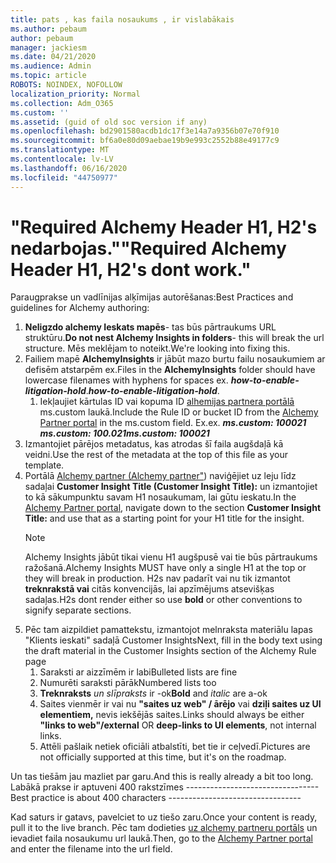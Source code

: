 ```yaml
---
title: pats , kas faila nosaukums , ir vislabākais
ms.author: pebaum
author: pebaum
manager: jackiesm
ms.date: 04/21/2020
ms.audience: Admin
ms.topic: article
ROBOTS: NOINDEX, NOFOLLOW
localization_priority: Normal
ms.collection: Adm_O365
ms.custom: ''
ms.assetid: (guid of old soc version if any)
ms.openlocfilehash: bd2901580acdb1dc17f3e14a7a9356b07e70f910
ms.sourcegitcommit: bf6a0e80d09aebae19b9e993c2552b88e49177c9
ms.translationtype: MT
ms.contentlocale: lv-LV
ms.lasthandoff: 06/16/2020
ms.locfileid: "44750977"
---
```

# <a name="required-alchemy-header-h1-h2s-dont-work"></a><span data-ttu-id="24c32-102">"Required Alchemy Header H1, H2's nedarbojas."</span><span class="sxs-lookup"><span data-stu-id="24c32-102">"Required Alchemy Header H1, H2's dont work."</span></span>
<span data-ttu-id="24c32-103">Paraugprakse un vadlīnijas alķīmijas autorēšanas:</span><span class="sxs-lookup"><span data-stu-id="24c32-103">Best Practices and guidelines for Alchemy authoring:</span></span>

1. <span data-ttu-id="24c32-104">**Neligzdo alchemy Ieskats mapēs**- tas būs pārtraukums URL struktūru.</span><span class="sxs-lookup"><span data-stu-id="24c32-104">**Do not nest Alchemy Insights in folders**- this will break the url structure.</span></span> <span data-ttu-id="24c32-105">Mēs meklējam to noteikt.</span><span class="sxs-lookup"><span data-stu-id="24c32-105">We're looking into fixing this.</span></span>
1. <span data-ttu-id="24c32-106">Failiem mapē **AlchemyInsights** ir jābūt mazo burtu failu nosaukumiem ar defisēm atstarpēm ex.</span><span class="sxs-lookup"><span data-stu-id="24c32-106">Files in the **AlchemyInsights** folder should have lowercase filenames with hyphens for spaces ex.</span></span> <span data-ttu-id="24c32-107">***how-to-enable-litigation-hold***.</span><span class="sxs-lookup"><span data-stu-id="24c32-107">***how-to-enable-litigation-hold***.</span></span>
    1. <span data-ttu-id="24c32-108">Iekļaujiet kārtulas ID vai kopuma ID [alhemijas partnera portālā](https://alchemyportal.azurewebsites.net) ms.custom laukā.</span><span class="sxs-lookup"><span data-stu-id="24c32-108">Include the Rule ID or bucket ID from the [Alchemy Partner portal](https://alchemyportal.azurewebsites.net) in the ms.custom field.</span></span> <span data-ttu-id="24c32-109">Ex.</span><span class="sxs-lookup"><span data-stu-id="24c32-109">ex.</span></span> <span data-ttu-id="24c32-110">***ms.custom: 100021 ms.custom: 100.021***</span><span class="sxs-lookup"><span data-stu-id="24c32-110">***ms.custom: 100021***</span></span>
1. <span data-ttu-id="24c32-111">Izmantojiet pārējos metadatus, kas atrodas šī faila augšdaļā kā veidni.</span><span class="sxs-lookup"><span data-stu-id="24c32-111">Use the rest of the metadata at the top of this file as your template.</span></span>
1. <span data-ttu-id="24c32-112">Portālā [Alchemy partner (Alchemy partner"](https://alchemyportal.azurewebsites.net)) naviģējiet uz leju līdz sadaļai **Customer Insight Title (Customer Insight Title):** un izmantojiet to kā sākumpunktu savam H1 nosaukumam, lai gūtu ieskatu.</span><span class="sxs-lookup"><span data-stu-id="24c32-112">In the [Alchemy Partner portal](https://alchemyportal.azurewebsites.net), navigate down to the section **Customer Insight Title:** and use that as a starting point for your H1 title for the insight.</span></span> 
    > [!NOTE]
    > <span data-ttu-id="24c32-113">Alchemy Insights jābūt tikai vienu H1 augšpusē vai tie būs pārtraukums ražošanā.</span><span class="sxs-lookup"><span data-stu-id="24c32-113">Alchemy Insights MUST have only a single H1 at the top or they will break in production.</span></span> <span data-ttu-id="24c32-114">H2s nav padarīt vai nu tik izmantot **treknrakstā vai** citās konvencijās, lai apzīmējums atsevišķas sadaļas.</span><span class="sxs-lookup"><span data-stu-id="24c32-114">H2s dont render either so use **bold** or other conventions to signify separate sections.</span></span>
1. <span data-ttu-id="24c32-115">Pēc tam aizpildiet pamattekstu, izmantojot melnraksta materiālu lapas "Klients ieskati" sadaļā Customer Insights</span><span class="sxs-lookup"><span data-stu-id="24c32-115">Next, fill in the body text using the draft material in the Customer Insights section of the Alchemy Rule page</span></span>
    1. <span data-ttu-id="24c32-116">Saraksti ar aizzīmēm ir labi</span><span class="sxs-lookup"><span data-stu-id="24c32-116">Bulleted lists are fine</span></span>
    1. <span data-ttu-id="24c32-117">Numurēti saraksti pārāk</span><span class="sxs-lookup"><span data-stu-id="24c32-117">Numbered lists too</span></span>
    1. <span data-ttu-id="24c32-118">**Treknraksts** *un slīpraksts* ir -ok</span><span class="sxs-lookup"><span data-stu-id="24c32-118">**Bold** and *italic* are a-ok</span></span>
    1. <span data-ttu-id="24c32-119">Saites vienmēr ir vai nu **"saites uz web" / ārējo** vai **dziļi saites uz UI elementiem,** nevis iekšējās saites.</span><span class="sxs-lookup"><span data-stu-id="24c32-119">Links should always be either **"links to web"/external** OR **deep-links to UI elements**, not internal links.</span></span>
    1. <span data-ttu-id="24c32-120">Attēli pašlaik netiek oficiāli atbalstīti, bet tie ir ceļvedī.</span><span class="sxs-lookup"><span data-stu-id="24c32-120">Pictures are not officially supported at this time, but it's on the roadmap.</span></span>

<span data-ttu-id="24c32-121">Un tas tiešām jau mazliet par garu.</span><span class="sxs-lookup"><span data-stu-id="24c32-121">And this is really already a bit too long.</span></span> <span data-ttu-id="24c32-122">Labākā prakse ir aptuveni 400 rakstzīmes ---------------------------------</span><span class="sxs-lookup"><span data-stu-id="24c32-122">Best practice is about 400 characters ---------------------------------</span></span>

<span data-ttu-id="24c32-123">Kad saturs ir gatavs, pavelciet to uz tiešo zaru.</span><span class="sxs-lookup"><span data-stu-id="24c32-123">Once your content is ready, pull it to the live branch.</span></span> <span data-ttu-id="24c32-124">Pēc tam dodieties [uz alchemy partneru portāls](https://alchemyportal.azurewebsites.net) un ievadiet faila nosaukumu url laukā.</span><span class="sxs-lookup"><span data-stu-id="24c32-124">Then, go to the [Alchemy Partner portal](https://alchemyportal.azurewebsites.net) and enter the filename into the url field.</span></span> 